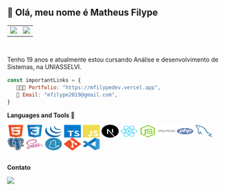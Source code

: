 ## 👋 Olá, meu nome é Matheus Filype
 
 
<table align="center">
  <row>
    <td>

  <img height="170em" src="https://github-readme-stats.vercel.app/api?username=santosl2&show_icons=true&theme=dracula&include_all_commits=true&count_private=true"/>
   </td>
   <td>
  <img height="170em" src="https://github-readme-stats.vercel.app/api/top-langs/?username=Santosl2&layout=compact&langs_count=7&theme=dracula"/>
   </td>
    </row>
</table>

 <br/>
 
Tenho 19 anos e atualmente estou cursando Análise e desenvolvimento de Sistemas, na UNIASSELVI.


```js
const importantLinks = {
   👨🏻‍💻 Portfolio: "https://mfilypedev.vercel.app",
   👋 Email: "mfilype2019@gmail.com",
}
```


**Languages and Tools 🚀**

<div style="display: inline_block">
 <img align="center" alt="HTML 5" title="HTML 5" height="30" width="40" src="https://raw.githubusercontent.com/devicons/devicon/master/icons/html5/html5-original.svg">
  <img align="center" alt="CSS 3" title="CSS 3" height="30" width="40" src="https://github.com/devicons/devicon/blob/master/icons/css3/css3-original.svg">
 <img align="center" alt="jQuery" title="jQuery" height="30" width="40" src="https://raw.githubusercontent.com/devicons/devicon/master/icons/jquery/jquery-original.svg">
   <img align="center" alt="Santos-Ts" title="Typescript" height="30" width="40" src="https://raw.githubusercontent.com/devicons/devicon/master/icons/typescript/typescript-plain.svg">
  <img align="center" alt="Santos-Js" title="Javascript" height="30" width="40" src="https://raw.githubusercontent.com/devicons/devicon/master/icons/javascript/javascript-plain.svg">
   <img align="center" alt="Santos-sass" title="NextJS" height="30" width="40" src="https://github.com/devicons/devicon/blob/master/icons/nextjs/nextjs-original.svg">
  <img align="center" alt="Santos-React" title="React JS" height="30" width="40" src="https://raw.githubusercontent.com/devicons/devicon/master/icons/react/react-original.svg">
  <img align="center" alt="Santos-node" title="Node JS" height="30" width="40" src="https://raw.githubusercontent.com/devicons/devicon/master/icons/nodejs/nodejs-original.svg"> <img align="center" alt="Express" title="Express" height="30" width="40" src="https://raw.githubusercontent.com/devicons/devicon/master/icons/express/express-original-wordmark.svg">
  <img align="center" alt="Santos-PHP" title="PHP" height="30" width="40" src="https://raw.githubusercontent.com/devicons/devicon/master/icons/php/php-plain.svg">
  <img align="center" alt="Santos-mysql" title="MySQL" height="30" width="40" src="https://raw.githubusercontent.com/devicons/devicon/master/icons/mysql/mysql-original.svg">
   <img align="center" alt="PostgreSQL" title="Postgres" height="30" width="40" src="https://raw.githubusercontent.com/devicons/devicon/master/icons/postgresql/postgresql-original.svg">

  <img align="center" alt="Sass" title="Sass" height="30" width="40" src="https://raw.githubusercontent.com/devicons/devicon/master/icons/sass/sass-original.svg">

  <img align="center" alt="yarn" title="yarn" height="30" width="40" src="https://raw.githubusercontent.com/devicons/devicon/master/icons/yarn/yarn-original.svg">
  <img align="center" alt="Git" title="Git" height="30" width="40" src="https://raw.githubusercontent.com/devicons/devicon/master/icons/git/git-original.svg">
  <img align="center" alt="Visual Studio Code" title="VSCode" height="30" width="40" src="https://raw.githubusercontent.com/devicons/devicon/master/icons/vscode/vscode-original.svg">
</div>
<br/>

**Contato** 


  <a href="https://www.linkedin.com/in/mfilype/" target="_blank"><img src="https://img.shields.io/badge/-LinkedIn-%230077B5?style=for-the-badge&logo=linkedin&logoColor=white" target="_blank"></a> 
</div>
